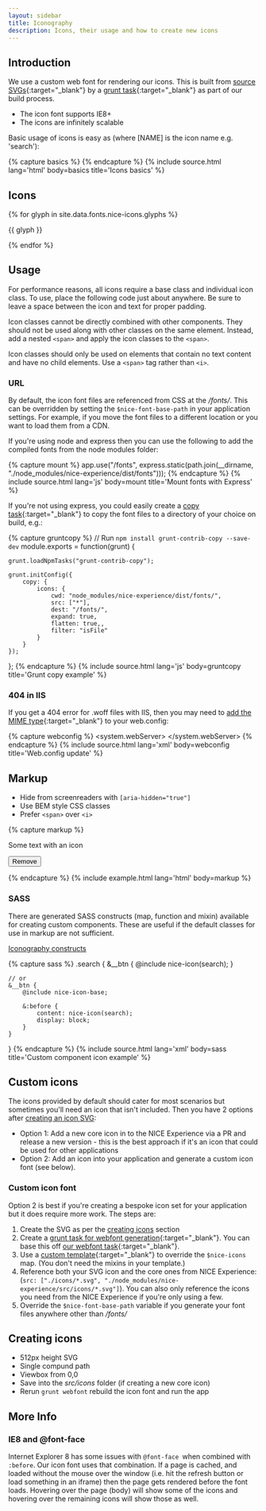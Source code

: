 ```yaml
---
layout: sidebar
title: Iconography
description: Icons, their usage and how to create new icons
---
```


## Introduction

We use a custom web font for rendering our icons.
This is built from [source SVGs](https://github.com/nhsevidence/NICE-Experience/tree/master/src/icons){:target="_blank"} by a [grunt task](https://github.com/nhsevidence/NICE-Experience/blob/master/.grunt-tasks/webfont.js){:target="_blank"} as part of our build process.

- The icon font supports IE8+
- The icons are infinitely scalable

Basic usage of icons is easy as (where [NAME] is the icon name e.g. 'search'):

{% capture basics %}
<span class="icon icon--[NAME]" aria-hidden="true"></span>
{% endcapture %}
{% include source.html lang='html' body=basics title='Icons basics' %}


## Icons

<div class="grid">
    {% for glyph in site.data.fonts.nice-icons.glyphs %}
        <div data-g="6 xs:4 md:3 lg:2" class="text-center">
            <div class="h2">
                <span class="icon icon--{{ glyph }}"></span>
            </div>
            <p>
                {{ glyph }}
            </p>
        </div>
    {% endfor %}
</div>


## Usage

For performance reasons, all icons require a base class and individual icon class. To use, place the following code just about anywhere. Be sure to leave a space between the icon and text for proper padding.

Icon classes cannot be directly combined with other components. They should not be used along with other classes on the same element. Instead, add a nested `<span>` and apply the icon classes to the `<span>`.

Icon classes should only be used on elements that contain no text content and have no child elements. Use a `<span>` tag rather than `<i>`.

### URL

By default, the icon font files are referenced from CSS at the */fonts/*. This can be overridden by setting the `$nice-font-base-path` in your application settings. For example, if you move the font files to a different location or you want to load them from a CDN.

If you're using node and express then you can use the following to add the compiled fonts from the node modules folder:

{% capture mount %}
app.use("/fonts", express.static(path.join(__dirname, "./node_modules/nice-experience/dist/fonts")));
{% endcapture %}
{% include source.html lang='js' body=mount title='Mount fonts with Express' %}

If you're not using express, you could easily create a [copy task](ttps://github.com/gruntjs/grunt-contrib-copy){:target="_blank"} to copy the font files to a directory of your choice on build, e.g.:

{% capture gruntcopy %}
// Run `npm install grunt-contrib-copy --save-dev`
module.exports = function(grunt) {

    grunt.loadNpmTasks("grunt-contrib-copy");

    grunt.initConfig({
        copy: {
            icons: {
                cwd: "node_modules/nice-experience/dist/fonts/",
                src: ["*"],
                dest: "/fonts/",
                expand: true,
                flatten: true,,
                filter: "isFile"
            }
        }
    });
};
{% endcapture %}
{% include source.html lang='js' body=gruntcopy title='Grunt copy example' %}

### 404 in IIS

If you get a 404 error for .woff files with IIS, then you may need to [add the MIME type](http://stackoverflow.com/a/7374640/486434){:target="_blank"} to your web.config:

{% capture webconfig %}
<system.webServer>
    <staticContent>
        <remove fileExtension=".woff" />
        <mimeMap fileExtension=".woff" mimeType="application/x-font-woff" />
    </staticContent>
</system.webServer>
{% endcapture %}
{% include source.html lang='xml' body=webconfig title='Web.config update' %}

## Markup

- Hide from screenreaders with `[aria-hidden="true"]`
- Use BEM style CSS classes
- Prefer `<span>` over `<i>`

{% capture markup %}
<p>
    <span class="icon icon--plus" aria-hidden="true"></span>
    Some text with an icon
    <span class="icon icon--standards" aria-hidden="true"></span>
</p>
<p>
    <button type="button" class="btn">Remove <span class="icon icon--remove" aria-hidden="true"></span></button>
</p>
{% endcapture %}
{% include example.html lang='html' body=markup %}

### SASS

There are generated SASS constructs (map, function and mixin) available for creating custom components. These are useful if the default classes for use in markup are not sufficient.

<a href="{{ site.baseurl }}{% link technical/sass/documentation/icons.md %}" class="btn">Iconography constructs</a>

{% capture sass %}
.search {
    &__btn {
        @include nice-icon(search);
    }

    // or
    &__btn {
        @include nice-icon-base;

        &:before {
            content: nice-icon(search);
            display: block;
        }
    }
}
{% endcapture %}
{% include source.html lang='xml' body=sass title='Custom component icon example' %}


## Custom icons

The icons provided by default should cater for most scenarios but sometimes you'll need an icon that isn't included.
Then you have 2 options after [creating an icon SVG](#creating-icons):

- Option 1: Add a new core icon in to the NICE Experience via a PR and release a new version - this is the best approach if it's an icon that could be used for other applications
- Option 2: Add an icon into your application and generate a custom icon font (see below).

### Custom icon font

Option 2 is best if you're creating a bespoke icon set for your application but it does require more work. The steps are:

1. Create the SVG as per the [creating icons](#creating-icons) section
2. Create a [grunt task for webfont generation](https://github.com/sapegin/grunt-webfont){:target="_blank"}. You can base this off [our webfont task](https://github.com/nhsevidence/NICE-Experience/blob/master/.grunt-tasks/webfont.js){:target="_blank"}.
3. Use a [custom template](https://github.com/nhsevidence/NICE-Experience/blob/master/src/icons/.nice-icons.tmpl.scss){:target="_blank"} to override the `$nice-icons` map. (You don't need the mixins in your template.)
4. Reference both your SVG icon and the core ones from NICE Experience: (`src: ["./icons/*.svg", "./node_modules/nice-experience/src/icons/*.svg"]`). You can also only reference the icons you need from the NICE Experience if you're only using a few.
5. Override the `$nice-font-base-path` variable if you generate your font files anywhere other than */fonts/*


## Creating icons

- 512px height SVG
- Single compund path
- Viewbox from 0,0
- Save into the *src/icons* folder (if creating a new core icon)
- Rerun `grunt webfont` rebuild the icon font and run the app


## More Info

### IE8 and @font-face

Internet Explorer 8 has some issues with `@font-face `when combined with `:before`. Our icon font uses that combination. If a page is cached, and loaded without the mouse over the window (i.e. hit the refresh button or load something in an iframe) then the page gets rendered before the font loads. Hovering over the page (body) will show some of the icons and hovering over the remaining icons will show those as well.
